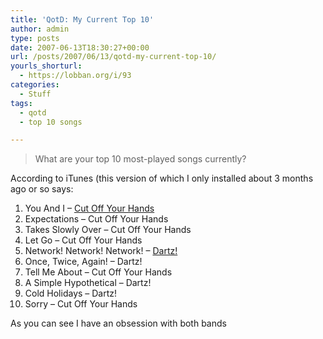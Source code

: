 ```yaml
---
title: 'QotD: My Current Top 10'
author: admin
type: posts
date: 2007-06-13T18:30:27+00:00
url: /posts/2007/06/13/qotd-my-current-top-10/
yourls_shorturl:
  - https://lobban.org/i/93
categories:
  - Stuff
tags:
  - qotd
  - top 10 songs

---
```

> What are your top 10 most-played songs currently?

According to iTunes (this version of which I only installed about 3 months ago or so says:

1. You And I &#8211; [Cut Off Your Hands][1]  
2. Expectations &#8211; Cut Off Your Hands  
3. Takes Slowly Over &#8211; Cut Off Your Hands  
4. Let Go &#8211; Cut Off Your Hands  
5. Network! Network! Network! &#8211; [Dartz!][2]  
6. Once, Twice, Again! &#8211; Dartz!  
7. Tell Me About &#8211; Cut Off Your Hands  
8. A Simple Hypothetical &#8211; Dartz!  
9. Cold Holidays &#8211; Dartz!  
10. Sorry &#8211; Cut Off Your Hands

As you can see I have an obsession with both bands

 [1]: http://www.myspace.com/cutoffyourhands
 [2]: http://www.myspace.com/darts